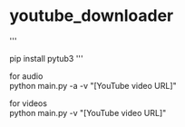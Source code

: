 # youtube_downloader  
'''

pip install pytub3
'''


for audio  
 python main.py -a -v "[YouTube video URL]"

for videos  
python main.py -v "[YouTube video URL]"
